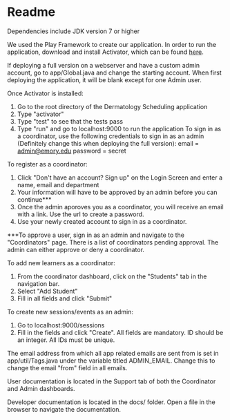 # Readme 

Dependencies include JDK version 7 or higher

We used the Play Framework to create our application. In order to run the application, download and install Activator, which can be found <a href=https://typesafe.com/activator/docs>here</a>.

If deploying a full version on a webserver and have a custom admin account, go to app/Global.java and change the 
starting account.  When first deploying the application, it will be blank except for one Admin user.

Once Activator is installed:

1. Go to the root directory of the Dermatology Scheduling application
2. Type "activator"
3. Type "test" to see that the tests pass
4. Type "run" and go to localhost:9000 to run the application To sign in as a coordinator, use the following credentials to sign in as an admin (Definitely change this when deploying the full version):
		email = admin@emory.edu
		password = secret


To register as a coordinator:

1. Click "Don't have an account? Sign up" on the Login Screen and enter a name, email and department
2. Your information will have to be approved by an admin before you can continue***
3. Once the admin aporoves you as a coordinator, you will receive an email with a link. Use the url to create a password.
4. Use your newly created account to sign in as a coordinator.


***To approve a user, sign in as an admin and navigate to the "Coordinators" page. There is a list of coordinators pending approval. The admin can either approve or deny a coordinator. 

To add new learners as a coordinator:

1. From the coordinator dashboard, click on the "Students" tab in the navigation bar. 
2. Select "Add Student"
3. Fill in all fields and click "Submit"

To create new sessions/events as an admin:

1. Go to localhost:9000/sessions
2. Fill in the fields and click "Create". All fields are mandatory. ID should be an integer. All IDs must be unique.

The email address from which all app related emails are sent from is set in app/util/Tags.java under the variable titled ADMIN_EMAIL.  Change this to change the email "from" field in all emails.

User documentation is located in the Support tab of both the Coordinator and Admin dashboards.

Developer documentation is located in the docs/ folder.  Open a file in the browser to navigate the documentation.